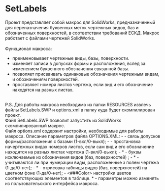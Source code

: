 # SetLabels
 Проект представляет собой макрос для SolidWorks, предназначенный для переназначения буквенных меток чертежных видов, баз и обозначенных поверхностей, в соответствии требований ЕСКД.
 Макрос работает с файлами чертежей SolidWorks.
 <br><br>
 Функционал макроса:
- преименовывает чертежные виды, базы, поверхности.
- изменяет записи в допусках формы и расположения, вслед за изменением буквенного обозначения связанной базы.
- позволяет присваивать одинаковые обозначения  чертежным видам, и обозначениям поверхностей. 
- проставляет номера листов чертежа, если вид и его обозначение находятся на разных листах.
<br>
 P.S. Для работы макроса необходимо из папки RESOURCES извлечь файлы SetLabels.SWP и options.xml в папку куда будет скомпилирован проект.
 <br>
 Файл SetLabels.SWP позволит запустить из SolidWorks скомпилированный макрос.
 <br>
 Файл options.xml содержит настройки, необходимые для работы макроса.
Описание параметров файла OPTIONS.XML:
    - <linkgtols> - cвязь допусков формы/расположения с базами (1-вкл/0-выкл);
    - <sheetsnumber> - простановка начертежных видах номеров листов, если сам вид и его обозначение находятся на разных листах чертежа (1-вкл/0-выкл);
    - * - <letters> буквы исключаемые из обозначения видов (баз, поверхностей) ;
    - * - <out> учитываются ли при нумерации виды, расположенные з полем чертежа (1-да/0-нет);
    - * - <color> отрисовка таблицы видов (баз, поверхностей) на цветном фоне (1-да/0-нет);
    - <###Color> настройки цветов соответствующих элементов в таблице.
* - параметры можно изменять из пользовательского интерфейса макроса. 